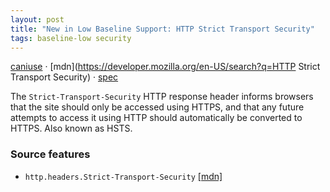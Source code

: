 ```yaml
---
layout: post
title: "New in Low Baseline Support: HTTP Strict Transport Security"
tags: baseline-low security
---
```


[caniuse](https://caniuse.com/?search=hsts) · [mdn](https://developer.mozilla.org/en-US/search?q=HTTP Strict Transport Security) · [spec](https://www.rfc-editor.org/rfc/rfc6797)

The `Strict-Transport-Security` HTTP response header informs browsers that the site should only be accessed using HTTPS, and that any future attempts to access it using HTTP should automatically be converted to HTTPS. Also known as HSTS.

### Source features

- ``http.headers.Strict-Transport-Security`` [[mdn]](https://developer.mozilla.org/en-US/search?q=http.headers.Strict-Transport-Security)
